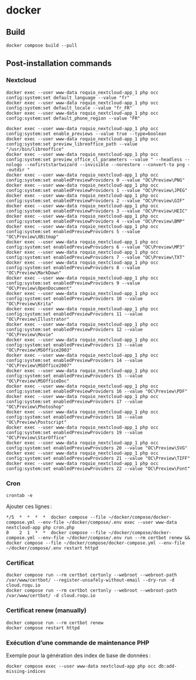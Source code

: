# docker

## Build

    docker compose build --pull

## Post-installation commands

### Nextcloud

    docker exec --user www-data roquio_nextcloud-app_1 php occ config:system:set default_language --value "fr"
    docker exec --user www-data roquio_nextcloud-app_1 php occ config:system:set default_locale --value "fr_FR"
    docker exec --user www-data roquio_nextcloud-app_1 php occ config:system:set default_phone_region --value "FR"
    
    docker exec --user www-data roquio_nextcloud-app_1 php occ config:system:set enable_previews --value true --type=boolean
    docker exec --user www-data roquio_nextcloud-app_1 php occ config:system:set preview_libreoffice_path --value "/usr/bin/libreoffice"
    docker exec --user www-data roquio_nextcloud-app_1 php occ config:system:set preview_office_cl_parameters --value " --headless --nologo --nofirststartwizard --invisible --norestore --convert-to png --outdir "
    docker exec --user www-data roquio_nextcloud-app_1 php occ config:system:set enabledPreviewProviders 0 --value "OC\Preview\PNG"
    docker exec --user www-data roquio_nextcloud-app_1 php occ config:system:set enabledPreviewProviders 1 --value "OC\Preview\JPEG"
    docker exec --user www-data roquio_nextcloud-app_1 php occ config:system:set enabledPreviewProviders 2 --value "OC\Preview\GIF"
    docker exec --user www-data roquio_nextcloud-app_1 php occ config:system:set enabledPreviewProviders 3 --value "OC\Preview\HEIC"
    docker exec --user www-data roquio_nextcloud-app_1 php occ config:system:set enabledPreviewProviders 4 --value "OC\Preview\BMP"
    docker exec --user www-data roquio_nextcloud-app_1 php occ config:system:set enabledPreviewProviders 5 --value "OC\Preview\XBitmap"
    docker exec --user www-data roquio_nextcloud-app_1 php occ config:system:set enabledPreviewProviders 6 --value "OC\Preview\MP3"
    docker exec --user www-data roquio_nextcloud-app_1 php occ config:system:set enabledPreviewProviders 7 --value "OC\Preview\TXT"
    docker exec --user www-data roquio_nextcloud-app_1 php occ config:system:set enabledPreviewProviders 8 --value "OC\Preview\MarkDown"
    docker exec --user www-data roquio_nextcloud-app_1 php occ config:system:set enabledPreviewProviders 9 --value "OC\Preview\OpenDocument"
    docker exec --user www-data roquio_nextcloud-app_1 php occ config:system:set enabledPreviewProviders 10 --value "OC\Preview\Krita"
    docker exec --user www-data roquio_nextcloud-app_1 php occ config:system:set enabledPreviewProviders 11 --value "OC\Preview\Illustrator"
    docker exec --user www-data roquio_nextcloud-app_1 php occ config:system:set enabledPreviewProviders 12 --value "OC\Preview\Movie"
    docker exec --user www-data roquio_nextcloud-app_1 php occ config:system:set enabledPreviewProviders 13 --value "OC\Preview\MSOffice2003"
    docker exec --user www-data roquio_nextcloud-app_1 php occ config:system:set enabledPreviewProviders 14 --value "OC\Preview\MSOffice2007"
    docker exec --user www-data roquio_nextcloud-app_1 php occ config:system:set enabledPreviewProviders 15 --value "OC\Preview\MSOfficeDoc"
    docker exec --user www-data roquio_nextcloud-app_1 php occ config:system:set enabledPreviewProviders 16 --value "OC\Preview\PDF"
    docker exec --user www-data roquio_nextcloud-app_1 php occ config:system:set enabledPreviewProviders 17 --value "OC\Preview\Photoshop"
    docker exec --user www-data roquio_nextcloud-app_1 php occ config:system:set enabledPreviewProviders 18 --value "OC\Preview\Postscript"
    docker exec --user www-data roquio_nextcloud-app_1 php occ config:system:set enabledPreviewProviders 19 --value "OC\Preview\StarOffice"
    docker exec --user www-data roquio_nextcloud-app_1 php occ config:system:set enabledPreviewProviders 20 --value "OC\Preview\SVG"
    docker exec --user www-data roquio_nextcloud-app_1 php occ config:system:set enabledPreviewProviders 21 --value "OC\Preview\TIFF"
    docker exec --user www-data roquio_nextcloud-app_1 php occ config:system:set enabledPreviewProviders 22 --value "OC\Preview\Font"


### Cron

    crontab -e

Ajouter ces lignes :

    */5  *  *  *  *  docker compose --file ~/docker/compose/docker-compose.yml --env-file ~/docker/compose/.env exec --user www-data nextcloud-app php cron.php
    0    2  1  *  *  docker compose --file ~/docker/compose/docker-compose.yml --env-file ~/docker/compose/.env run --rm certbot renew && docker compose --file ~/docker/compose/docker-compose.yml --env-file ~/docker/compose/.env restart httpd

    
### Certificat

    docker compose run --rm certbot certonly --webroot --webroot-path /var/www/certbot/ --register-unsafely-without-email --dry-run -d cloud.roqu.io
    docker compose run --rm certbot certonly --webroot --webroot-path /var/www/certbot/ -d cloud.roqu.io

### Certificat renew (manually)

    docker compose run --rm certbot renew
    docker compose restart httpd


### Exécution d’une commande de maintenance PHP

Exemple pour la génération des index de base de données :

    docker compose exec --user www-data nextcloud-app php occ db:add-missing-indices
